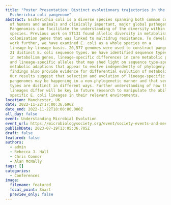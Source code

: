 ```yaml
---
title: "Poster Presentation: Distinct evolutionary trajectories in the
  Escherichia coli pangenome"
abstract: Escherichia coli is a diverse species spanning both common commensals
  of humans and animals and clinically important, major global pathogens.
  Pangenomics can facilitate the understanding of the diversity within this
  species. Previous work on ST131 found allelic diversity in metabolism and
  colonisation genes that was linked to multidrug resistance. To develop this
  work further, we have examined E. coli as a whole species on a
  lineage-by-lineage basis. 20,577 genomes were used to construct pangenomes for
  21 distinct E. coli sequence types. We have identified sequence types enriched
  in metabolism genes, lineage-specific differences in core metabolic profiles,
  and lineage-specific alleles that may shed light on sequence type-specific
  metabolic adaptions that appear to evolve independently of phylogeny. These
  findings also provide evidence for differential evolution of metabolism genes.
  Our results suggest that selection and evolution of lineage-specific E. coli
  pangenomes may be happening in a non-phylogenetic manner and that sequence
  types are distinct in different ways. Further understanding of how these
  lineages differ will be key in future research to manipulate the abilities of
  specific E. coli lineages in their relevant environments.
location: Manchester, UK
date: 2022-11-22T17:00:36.696Z
date_end: 2022-11-22T18:00:00.000Z
all_day: false
event: Understanding Microbial Evolution
event_url: https://microbiologysociety.org/event/society-events-and-meetings/understanding-and-predicting-microbial-evolutionary-dynamics.html
publishDate: 2023-07-19T13:05:36.705Z
draft: false
featured: false
authors:
  - admin
  - Rebecca J. Hall
  - Chris Connor
  - Alan McNally
tags: []
categories:
  - Conferences
image:
  filename: featured
  focal_point: Smart
  preview_only: false
---
```

